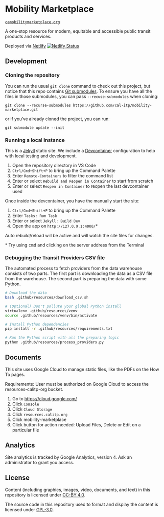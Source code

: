 # Mobility Marketplace

[`camobilitymarketplace.org`](https://camobilitymarketplace.org/)

A one-stop resource for modern, equitable and accessible public transit products and services.

Deployed via [Netlify][netlify] [![Netlify Status](https://api.netlify.com/api/v1/badges/0fcfad48-7c0e-43f4-bb85-f7447f7f5fa6/deploy-status)](https://app.netlify.com/sites/cal-itp-transit-stop/deploys)

## Development

### Cloning the repository

You can run the usual `git clone` command to check out this project, but notice that this repo contains [Git submodules](https://git-scm.com/book/en/v2/Git-Tools-Submodules). To ensure you have all the files in those submodules, you can pass `--recuse-submodules` when cloning:

```
git clone --recurse-submodules https://github.com/cal-itp/mobility-marketplace.git
```

or if you've already cloned the project, you can run:

```
git submodule update --init
```

### Running a local instance

This is a [Jekyll][jekyll] static site. We include a [Devcontainer][devcontainer] configuration to help with local testing
and development.

1. Open the repository directory in VS Code
1. `Ctrl/Cmd+Shift+P` to bring up the Command Palette
1. Enter `Remote-Containers` to filter the command list
1. Enter or select `Rebuild and Reopen in Container` to start from scratch
1. Enter or select `Reopen in Container` to reopen the last devcontainer used

Once inside the devcontainer, you have the manually start the site:

1. `Ctrl/Cmd+Shift+P` to bring up the Command Palette
1. Enter `Tasks: Run Task`
1. Enter or select `Jekyll: Build Dev`
1. Open the app on `http://127.0.0.1:4000/`\*

Auto rebuild/reload will be active and will watch the site files for changes.

\* Try using <kbd>cmd</kbd> and clicking on the server address from the Terminal

### Debugging the Transit Providers CSV file

The automated process to fetch providers from the data warehouse consists of two parts. The first part is downloading the data as a CSV file from the warehouse. The second part is preparing the data with some Python.

```bash
# Download the data
bash .github/resources/download_csv.sh

# (Optional) Don't pollute your global Python install
virtualenv .github/resources/venv
source .github/resources/venv/bin/activate

# Install Python dependencies
pip install -r .github/resources/requirements.txt

# Run the Python script with all the preparing logic
python .github/resources/process_providers.py
```

## Documents

This site uses Google Cloud to manage static files, like the PDFs on the How To pages.

Requirements: User must be authorized on Google Cloud to access the resources-calitp-org bucket.

1. Go to https://cloud.google.com/
1. Click `Console`
1. Click `Cloud Storage`
1. Click `resources.calitp.org`
1. Click mobility-marketplace
1. Click button for action needed: Upload Files, Delete or Edit on a particular file

## Analytics

Site analytics is tracked by Google Analytics, version 4. Ask an administrator to grant you access.

## License

Content (including graphics, images, video, documents, and text) in this repository is licensed under [CC-BY 4.0][content-license].

The source code in this repository used to format and display the content is licensed under [GPL-3.0][code-license].

[devcontainer]: https://code.visualstudio.com/docs/remote/remote-overview
[jekyll]: https://jekyllrb.com
[code-license]: ./LICENSE
[content-license]: ./content/LICENSE
[netlify]: https://www.netlify.com/
[netlify-build]: https://github.com/netlify/build-image
